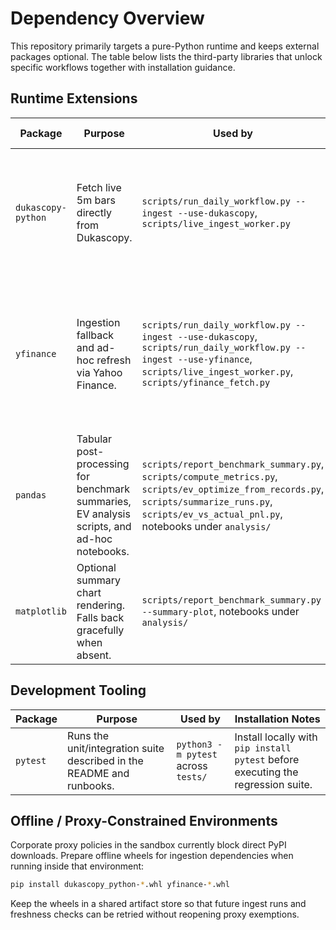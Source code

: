 # Dependency Overview

This repository primarily targets a pure-Python runtime and keeps external packages optional. The table below lists the third-party libraries that unlock specific workflows together with installation guidance.

## Runtime Extensions

| Package | Purpose | Used by | Installation Notes |
| --- | --- | --- | --- |
| `dukascopy-python` | Fetch live 5m bars directly from Dukascopy. | `scripts/run_daily_workflow.py --ingest --use-dukascopy`, `scripts/live_ingest_worker.py` | Install together with `yfinance` because the workflow falls back automatically. `pip install dukascopy-python yfinance` |
| `yfinance` | Ingestion fallback and ad-hoc refresh via Yahoo Finance. | `scripts/run_daily_workflow.py --ingest --use-dukascopy`, `scripts/run_daily_workflow.py --ingest --use-yfinance`, `scripts/live_ingest_worker.py`, `scripts/yfinance_fetch.py` | Same installation as above. Ensure proxy-controlled environments preload the wheels if direct PyPI access is blocked. |
| `pandas` | Tabular post-processing for benchmark summaries, EV analysis scripts, and ad-hoc notebooks. | `scripts/report_benchmark_summary.py`, `scripts/compute_metrics.py`, `scripts/ev_optimize_from_records.py`, `scripts/summarize_runs.py`, `scripts/ev_vs_actual_pnl.py`, notebooks under `analysis/` | Required for summary PNG generation. Install with `pip install pandas matplotlib`. |
| `matplotlib` | Optional summary chart rendering. Falls back gracefully when absent. | `scripts/report_benchmark_summary.py --summary-plot`, notebooks under `analysis/` | Install with `pip install pandas matplotlib` when PNG export is needed. |

## Development Tooling

| Package | Purpose | Used by | Installation Notes |
| --- | --- | --- | --- |
| `pytest` | Runs the unit/integration suite described in the README and runbooks. | `python3 -m pytest` across `tests/` | Install locally with `pip install pytest` before executing the regression suite. |

## Offline / Proxy-Constrained Environments

Corporate proxy policies in the sandbox currently block direct PyPI downloads. Prepare offline wheels for ingestion dependencies when running inside that environment:

```bash
pip install dukascopy_python-*.whl yfinance-*.whl
```

Keep the wheels in a shared artifact store so that future ingest runs and freshness checks can be retried without reopening proxy exemptions.
